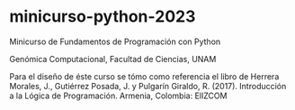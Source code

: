 # minicurso-python-2023
Minicurso de Fundamentos de Programación con Python

Genómica Computacional, Facultad de Ciencias, UNAM

Para el diseño de éste curso se tómo como referencia el libro de Herrera Morales, J., Gutiérrez Posada, J. y Pulgarín Giraldo, R. (2017). Introducción a la Lógica de Programación. Armenia, Colombia: ElIZCOM
